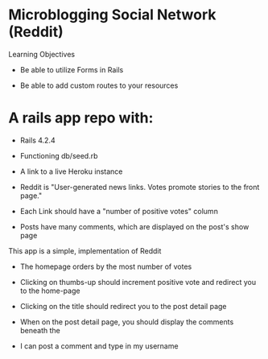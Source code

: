 # Microblogging Social Network (Reddit)

Learning Objectives

* Be able to utilize Forms in Rails

* Be able to add custom routes to your resources


# A rails app repo with:
  
* Rails 4.2.4

* Functioning db/seed.rb

* A link to a live Heroku instance

* Reddit is "User-generated news links. Votes promote stories to the front page."

* Each Link should have a "number of positive votes" column

* Posts have many comments, which are displayed on the post's show page


This app is a  simple, implementation of Reddit

* The homepage orders by the most number of votes

* Clicking on thumbs-up should increment positive vote and redirect you to the home-page

* Clicking on the title should redirect you to the post detail page

* When on the post detail page, you should display the comments beneath the

* I can post a comment and type in my username




